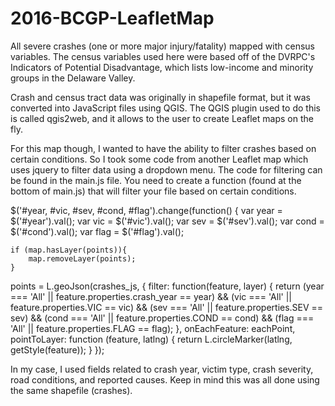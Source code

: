 # 2016-BCGP-LeafletMap
All severe crashes (one or more major injury/fatality) mapped with census variables. The census variables used here were based off
of the DVRPC's Indicators of Potential Disadvantage, which lists low-income and minority groups in the Delaware Valley.

Crash and census tract data was originally in shapefile format, but it was converted into JavaScript files using QGIS.
The QGIS plugin used to do this is called qgis2web, and it allows to the user to create Leaflet maps on the fly.

For this map though, I wanted to have the ability to filter crashes based on certain conditions. So I took some code from
another Leaflet map which uses jquery to filter data using a dropdown menu. The code for filtering can be found in the main.js file. You need to create a function (found at the bottom of main.js) that will filter your file based on certain conditions. 

$('#year, #vic, #sev, #cond, #flag').change(function() {
    var year = $('#year').val();
    var vic = $('#vic').val();
    var sev = $('#sev').val();
    var cond = $('#cond').val();
    var flag = $('#flag').val();

    if (map.hasLayer(points)){
        map.removeLayer(points);
    }
points = L.geoJson(crashes_js, {
      filter: function(feature, layer) {
        return (year === 'All' || feature.properties.crash_year == year) &&
              (vic === 'All' || feature.properties.VIC == vic) &&
              (sev === 'All' || feature.properties.SEV == sev) &&
              (cond === 'All' || feature.properties.COND == cond) &&
              (flag === 'All' || feature.properties.FLAG == flag);
      },
      onEachFeature: eachPoint,
      pointToLayer: function (feature, latlng) {
          return L.circleMarker(latlng, getStyle(feature));
      }
  });

In my case, I used fields related to crash year, victim type, crash severity, road conditions, and reported causes. Keep in mind this was all done using the same shapefile (crashes). 
